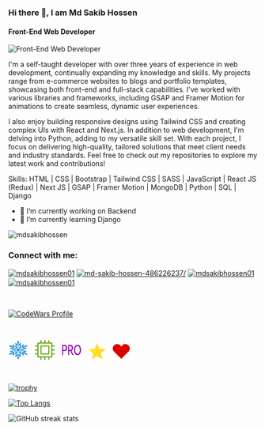 ### Hi there 👋, I am Md Sakib Hossen
#### Front-End Web Developer
![Front-End Web Developer](https://media.licdn.com/dms/image/v2/D5616AQE1YVCEn4MEBA/profile-displaybackgroundimage-shrink_350_1400/profile-displaybackgroundimage-shrink_350_1400/0/1719680558417?e=1736985600&v=beta&t=jIDl52HhK5-xexNwSP3vijNaT5TxIKbK7rrLUYPNB14)
<p>I'm a self-taught developer with over three years of experience in web development, continually expanding my knowledge and skills. My projects range from e-commerce websites to blogs and portfolio templates, showcasing both front-end and full-stack capabilities. I've worked with various libraries and frameworks, including GSAP and Framer Motion for animations to create seamless, dynamic user experiences. </p> 
<p>I also enjoy building responsive designs using Tailwind CSS and creating complex UIs with React and Next.js. In addition to web development, I'm delving into Python, adding to my versatile skill set. With each project, I focus on delivering high-quality, tailored solutions that meet client needs and industry standards. Feel free to check out my repositories to explore my latest work and contributions! </p>

Skills:
HTML | CSS | Bootstrap | Tailwind CSS | SASS | JavaScript | React JS (Redux) | Next JS | GSAP | Framer Motion | MongoDB | Python | SQL | Django

- 🔭 I’m currently working on Backend 
- 🌱 I’m currently learning Django 

<p align="left"> <img src="https://komarev.com/ghpvc/?username=mdsakibhossen&label=Profile%20views&color=0e75b6&style=flat" alt="mdsakibhossen" /> </p>

<h3 align="left">Connect with me:</h3>
<p align="left">
<a href="https://twitter.com/mdsakibhossen01" target="_blank"><img align="center" src="https://raw.githubusercontent.com/rahuldkjain/github-profile-readme-generator/master/src/images/icons/Social/twitter.svg" alt="mdsakibhossen01" height="30" width="40" /></a>
<a href="https://linkedin.com/in/mdsakibhossen/" target="_blank"><img align="center" src="https://raw.githubusercontent.com/rahuldkjain/github-profile-readme-generator/master/src/images/icons/Social/linked-in-alt.svg" alt="md-sakib-hossen-486226237/" height="30" width="40" /></a>
<a href="https://fb.com/mdsakibhossen01" target="_blank"><img align="center" src="https://raw.githubusercontent.com/rahuldkjain/github-profile-readme-generator/master/src/images/icons/Social/facebook.svg" alt="mdsakibhossen01" height="30" width="40" /></a>
<a href="https://instagram.com/mdsakibhossen01" target="_blank"><img align="center" src="https://raw.githubusercontent.com/rahuldkjain/github-profile-readme-generator/master/src/images/icons/Social/instagram.svg" alt="mdsakibhossen01" height="30" width="40" /></a>
</p>
<br>

<p><a href="https://www.codewars.com/users/mdsakibhossen" target="_blank"><img align="center" src="https://www.codewars.com/users/mdsakibhossen/badges/large" alt="CodeWars Profile" /></a></p>
<br>
<p><a href='https://archiveprogram.github.com/'><img src='https://raw.githubusercontent.com/acervenky/animated-github-badges/master/assets/acbadge.gif' width='40' height='40'></a> <a href='https://docs.github.com/en/developers'><img src='https://raw.githubusercontent.com/acervenky/animated-github-badges/master/assets/devbadge.gif' width='40' height='40'></a> <a href='https://github.com/pricing'><img src='https://raw.githubusercontent.com/acervenky/animated-github-badges/master/assets/pro.gif' width='40' height='40'></a> <a href='https://stars.github.com/'><img src='https://raw.githubusercontent.com/acervenky/animated-github-badges/master/assets/starbadge.gif' width='35' height='35'></a> <a href='https://docs.github.com/en/github/supporting-the-open-source-community-with-github-sponsors'><img src='https://raw.githubusercontent.com/acervenky/animated-github-badges/master/assets/sponsorbadge.gif' width='35' height='35'></a> </p>
<br>


[![trophy](https://github-profile-trophy.vercel.app/?username=mdsakibhossen&theme=radical)](https://github.com/ryo-ma/github-profile-trophy&theme=radical)



[![Top Langs](https://github-readme-stats.vercel.app/api/top-langs/?username=mdsakibhossen&theme=radical)](https://github.com/anuraghazra/github-readme-stats&theme=radical)



![GitHub streak stats](https://streak-stats.demolab.com/?user=mdsakibhossen&theme=radical)  

